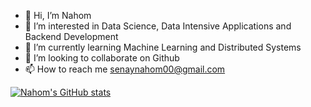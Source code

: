 - 👋 Hi, I’m Nahom
- 👀 I’m interested in Data Science, Data Intensive Applications and Backend Development
- 🌱 I’m currently learning Machine Learning and Distributed Systems
- 💞️ I’m looking to collaborate on Github
- 📫 How to reach me senaynahom00@gmail.com

<!---
Nahom32/Nahom32 is a ✨ special ✨ repository because its `README.md` (this file) appears on your GitHub profile.
You can click the Preview link to take a look at your changes.
--->
[![Nahom's GitHub stats](https://github-readme-stats.vercel.app/api?username=Nahom32)](https://github.com/anuraghazra/github-readme-stats)
